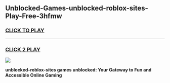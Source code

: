 
## Unblocked-Games-unblocked-roblox-sites-Play-Free-3hfmw
<h3>
<a href="https://premium76.site?title=unblocked-roblox-sites&ref=12A">CLICK TO PLAY</a></h3>
<hr>

<h3>
<a href="https://premium76.site?title=unblocked-roblox-sites&ref=12A">CLICK 2 PLAY</a>
  
</h3>

<a href="https://premium76.site?title=unblocked-roblox-sites&ref=12A"><img src="https://clearcache.store/games.png"></a>


**unblocked-roblox-sites games unblocked: Your Gateway to Fun and Accessible Online Gaming**
